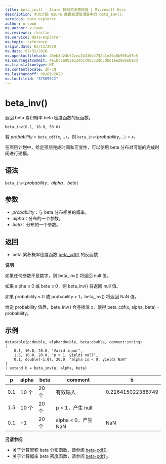 ```yaml
---
title: beta_inv() - Azure 数据资源管理器 | Microsoft Docs
description: 本文介绍 Azure 数据资源管理器中的 beta_inv()。
services: data-explorer
author: orspod
ms.author: v-tawe
ms.reviewer: rkarlin
ms.service: data-explorer
ms.topic: reference
origin.date: 02/13/2020
ms.date: 07/31/2020
ms.openlocfilehash: 40eb3a24b57cea1b335e2752a1e39a5b998a57e8
ms.sourcegitcommit: 4e1bc2e9b2a12dbcc05c52db5dbd1ae290aeb18d
ms.translationtype: HT
ms.contentlocale: zh-CN
ms.lasthandoff: 08/01/2020
ms.locfileid: "87509522"
---
```

# <a name="beta_inv"></a>beta_inv()

返回 beta 累积概率 beta 密度函数的反函数。

```kusto
beta_inv(0.1, 10.0, 50.0)
```

若 *probability* = `beta_cdf(`*x*,...`)`，则 `beta_inv(`*probability*,...`)` = *x*。 

在项目计划中，给定预期完成时间和可变性，可以使用 beta 分布对可能的完成时间进行建模。

## <a name="syntax"></a>语法

`beta_inv(`*probability*`, `*alpha*`, `*beta*`)`

## <a name="arguments"></a>参数

* *probability*：与 beta 分布相关的概率。
* *alpha*：分布的一个参数。
* *beta*：分布的一个参数。

## <a name="returns"></a>返回

* beta 累积概率密度函数 [beta_cdf()](./beta-cdffunction.md) 的反函数

**说明**

如果任何参数不是数字，则 beta_inv() 将返回 null 值。

如果 alpha ≤ 0 或 beta ≤ 0，则 beta_inv() 将返回 null 值。

如果 probability ≤ 0 或 probability > 1，beta_inv() 将返回 NaN 值。

给定 probability 值后，beta_inv() 会寻找值 x，使得 beta_cdf(x, alpha, beta) = probability。

## <a name="examples"></a>示例

<!-- csl: https://help.kusto.chinacloudapi.cn/Samples -->
```kusto
datatable(p:double, alpha:double, beta:double, comment:string)
[
    0.1, 10.0, 20.0, "Valid input",
    1.5, 10.0, 20.0, "p > 1, yields null",
    0.1, double(-1.0), 20.0, "alpha is < 0, yields NaN"
]
| extend b = beta_inv(p, alpha, beta)
```

|p|alpha|beta|comment|b|
|---|---|---|---|---|
|0.1|10 个|20 个|有效输入|0.226415022388749|
|1.5|10 个|20 个|p > 1，产生 null||
|0.1|-1|20 个|alpha < 0，产生 NaN|NaN|

**另请参阅**

* 关于计算累积 beta 分布函数，请参阅 [beta-cdf()](./beta-cdffunction.md)。
* 关于计算概率 beta 密度函数，请参阅 [beta-pdf()](./beta-pdffunction.md)。
